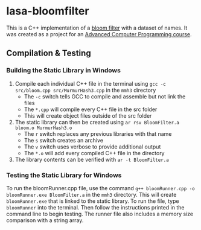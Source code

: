 # lasa-bloomfilter

This is a C++ implementation of a [bloom filter](https://en.wikipedia.org/wiki/Bloom_filter) with a dataset of names. It was created as a project for an [Advanced Computer Programming course](http://lasacs.com).

## Compilation & Testing

### Building the Static Library in Windows
1. Compile each individual C++ file in the terminal using `gcc -c src/bloom.cpp src/MurmurHash3.cpp` in the `mmh3` directory
   - The `-c` switch tells GCC to compile and assemble but not link the files
   - The `*.cpp` will compile every C++ file in the src folder
   - This will create object files outside of the src folder
2. The static library can then be created using `ar rsv BloomFilter.a bloom.o MurmurHash3.o`
   - The `r` switch replaces any previous libraries with that name
   - The `s` switch creates an archive
   - The `v` switch uses verbose to provide additional output
   - The `*.o` will add every compiled C++ file in the directory
3. The library contents can be verified with `ar -t BloomFilter.a`

### Testing the Static Library for Windows
To run the bloomRunner.cpp file, use the command `g++ bloomRunner.cpp -o bloomRunner.exe BloomFilter.a` in the `mmh3` directory. This will create `bloomRunner.exe` that is linked to the static library. To run the file, type `bloomRunner` into the terminal. Then follow the instructions printed in the command line to begin testing. The runner file also includes a memory size comparison with a string array.
